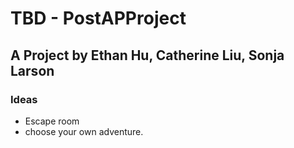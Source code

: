 #  TBD - PostAPProject
## A Project by Ethan Hu, Catherine Liu, Sonja Larson
### Ideas
- Escape room
- choose your own adventure.

